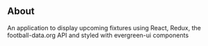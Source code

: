## About

An application to display upcoming fixtures using React, Redux, the football-data.org API and styled with evergreen-ui components

